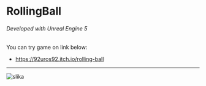 # RollingBall

###### Developed with Unreal Engine 5



You can try game on link below:

- https://92uros92.itch.io/rolling-ball

__________________________________________________________________________________________

![slika](https://github.com/user-attachments/assets/12a95ba2-c0b0-43c8-b31f-3627bd367ea5)
